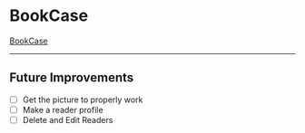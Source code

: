 # BookCase

[BookCase](https://bookcase.netlify.app/)

----

## Future Improvements

- [ ] Get the picture to properly work
- [ ] Make a reader profile
- [ ] Delete and Edit Readers
